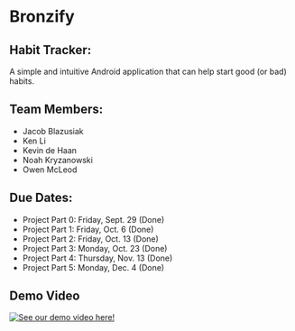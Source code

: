 # Bronzify
## Habit Tracker:
A simple and intuitive Android application that can help start good (or bad) habits.
## Team Members:
* Jacob Blazusiak
* Ken Li 
* Kevin de Haan
* Noah Kryzanowski
* Owen McLeod

## Due Dates:
* Project Part 0: Friday, Sept. 29 (Done)
* Project Part 1: Friday, Oct. 6 (Done)
* Project Part 2: Friday, Oct. 13 (Done)
* Project Part 3: Monday, Oct. 23 (Done)
* Project Part 4: Thursday, Nov. 13 (Done)
* Project Part 5: Monday, Dec. 4 (Done)

## Demo Video

[![See our demo video here!](https://img.youtube.com/vi/66qJiSfxOpc/0.jpg)](https://www.youtube.com/watch?v=66qJiSfxOpc&feature=youtu.be&ab_channel=KenLi)
